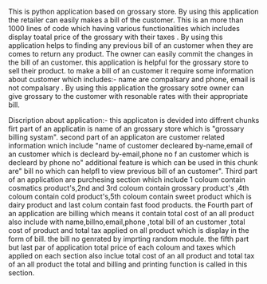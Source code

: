 This is python application based on grossary store.
By using this application the retailer can easily makes a bill of the customer.
This is an more than 1000 lines of code which having various functionalities which includes display toatal price of the grossary with their taxes .
By using this application helps to finding any previous bill of an customer when they are comes to return any product.
The owner can easily commit the changes in the bill of an customer.
this application is helpful for the grossary store to sell their product.
to make a bill of an customer it require some information about customer which includes:- name are compalsary and phone, email is not compalsary .
By using this application the grossary sotre owner can give grossary to the customer with resonable rates with their appropriate bill.

Discription about application:-
this applicaton is devided into diffrent chunks
firt part of an applicatin is name of an grossary store which is "grossary billing systam".
second part of an applicaton are customer related information wnich include "name of customer decleared by-name,email of an customer which is decleard by-email,phone no f an customer which is decleard by phone no" additional feature is which can be used in this chunk are" bill no which can helpfl to view previous bill of an customer".
Third part of an application are purchesing section which include 1 coloum contain  cosmatics product's,2nd and 3rd coloum contain grossary product's ,4th coloum contain cold product's,5th coloum contain sweet product which is dairy product and last colum contain fast food products.
the Fourth part  of an application are billing which means it contain total cost of an all product also include with name,billno,email,phone ,total bill of an customer ,total cost of product and total tax applied on all product  which is display in the form of bill.
the bill no genrated by imprting random module.
the fifth part but last par of application total price of each coloum and taxes which applied on each section also inclue total cost of an all product and total tax of an all product
the total and billing and printing  function is called in this section.

